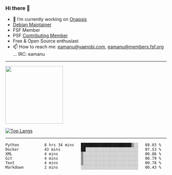 ### Hi there 👋


- 🔭 I’m currently working on [Onapsis](http://onapsis.com)
- [Debian Maintainer](https://qa.debian.org/developer.php?login=eamanu%40yaerobi.com)
- FSF Member
- PSF [Contributing Member](https://www.python.org/psf/membership/#what-membership-classes-are-there)
- Free & Open Source enthusiast 
- 📫 How to reach me: eamanu@yaerobi.com, eamanu@members.fsf.org ... IRC: eamanu

---

<img height="180em" src="https://github-readme-stats.vercel.app/api?theme=dark&username=eamanu&show_icons=true&hide_border=true&&count_private=true&include_all_commits=true" />

[![Top Langs](https://github-readme-stats.vercel.app/api/top-langs/?theme=dark&username=eamanu&layout=compact)](https://github.com/anuraghazra/github-readme-stats)

---

<!--START_SECTION:waka-->

```text
Python           8 hrs 34 mins   ██████████████████████▒░░   89.03 %
Docker           43 mins         ██░░░░░░░░░░░░░░░░░░░░░░░   07.53 %
XML              4 mins          ▒░░░░░░░░░░░░░░░░░░░░░░░░   00.86 %
Git              4 mins          ▒░░░░░░░░░░░░░░░░░░░░░░░░   00.79 %
Text             4 mins          ▒░░░░░░░░░░░░░░░░░░░░░░░░   00.78 %
Markdown         2 mins          ░░░░░░░░░░░░░░░░░░░░░░░░░   00.43 %
```

<!--END_SECTION:waka-->
